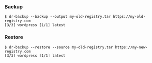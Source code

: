 ### Backup
```
$ dr-backup --backup --output my-old-registry.tar https://my-old-registry.com
[3/3] wordpress [1/1] latest
```
### Restore
```
$ dr-backup --restore --source my-old-registry.tar https://my-new-registry.com
[3/3] wordpress [1/1] latest
```